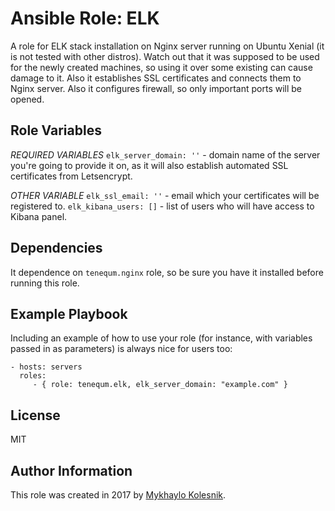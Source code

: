 Ansible Role: ELK
=========

A role for ELK stack installation on Nginx server running on Ubuntu Xenial (it is not tested with other distros). Watch out that it was supposed to be used for the newly created machines, so using it over some existing can cause damage to it. Also it establishes SSL certificates and connects them to Nginx server. Also it configures firewall, so only important ports will be opened.

Role Variables
--------------
*REQUIRED VARIABLES*
`elk_server_domain: ''` - domain name of the server you're going to provide it on, as it will also establish automated SSL certificates from Letsencrypt.

*OTHER VARIABLE*
`elk_ssl_email: ''` - email which your certificates will be registered to.
`elk_kibana_users: []` - list of users who will have access to Kibana panel.

Dependencies
------------

It dependence on `tenequm.nginx` role, so be sure you have it installed before running this role.

Example Playbook
----------------

Including an example of how to use your role (for instance, with variables passed in as parameters) is always nice for users too:

    - hosts: servers
      roles:
         - { role: tenequm.elk, elk_server_domain: "example.com" }

License
-------

MIT

Author Information
------------------

This role was created in 2017 by [Mykhaylo Kolesnik](http://github.com/1nfinitum).
